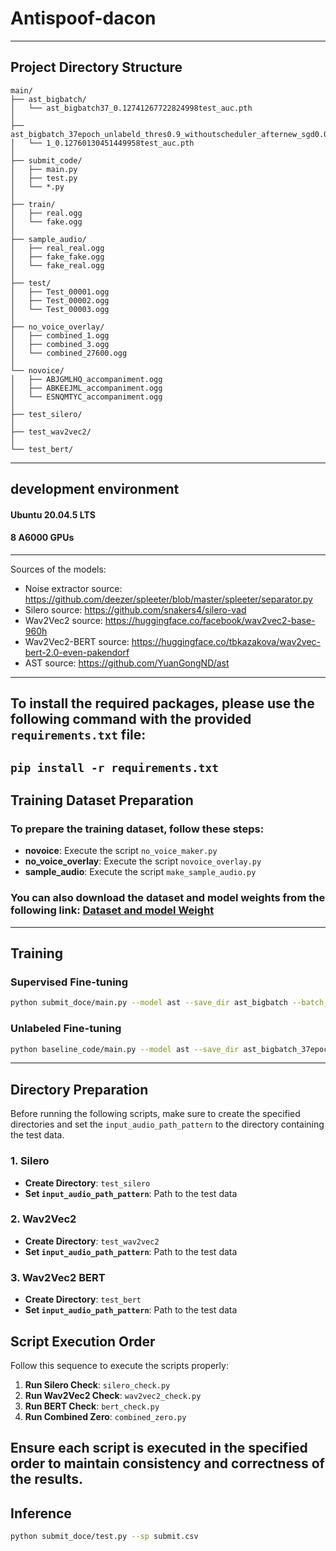 # Antispoof-dacon

---
## Project Directory Structure
```plaintext
main/
├── ast_bigbatch/
│   └── ast_bigbatch37_0.12741267722824998test_auc.pth
│
├── ast_bigbatch_37epoch_unlabeld_thres0.9_withoutscheduler_afternew_sgd0.00001/
│   └── 1_0.12760130451449958test_auc.pth
│
├── submit_code/
│   ├── main.py
│   ├── test.py
│   └── *.py
│
├── train/
│   ├── real.ogg
│   └── fake.ogg
│
├── sample_audio/
│   ├── real_real.ogg
│   ├── fake_fake.ogg
│   └── fake_real.ogg
│
├── test/
│   ├── Test_00001.ogg
│   ├── Test_00002.ogg
│   └── Test_00003.ogg
│
├── no_voice_overlay/
│   ├── combined_1.ogg
│   ├── combined_3.ogg
│   └── combined_27600.ogg
│
└── novoice/
│   ├── ABJGMLHQ_accompaniment.ogg
│   ├── ABKEEJML_accompaniment.ogg
│   └── ESNQMTYC_accompaniment.ogg
│
├── test_silero/
│
├── test_wav2vec2/
│
└── test_bert/
```
---
## development environment
#### Ubuntu 20.04.5 LTS
#### 8 A6000 GPUs
---
Sources of the models:

- Noise extractor source: https://github.com/deezer/spleeter/blob/master/spleeter/separator.py
- Silero source: https://github.com/snakers4/silero-vad
- Wav2Vec2 source: https://huggingface.co/facebook/wav2vec2-base-960h
- Wav2Vec2-BERT source: https://huggingface.co/tbkazakova/wav2vec-bert-2.0-even-pakendorf
- AST source: https://github.com/YuanGongND/ast

---
## To install the required packages, please use the following command with the provided `requirements.txt` file:
`pip install -r requirements.txt`
---

## Training Dataset Preparation

### To prepare the training dataset, follow these steps:

- **novoice**: Execute the script `no_voice_maker.py`
- **no_voice_overlay**: Execute the script `novoice_overlay.py`
-  **sample_audio**: Execute the script `make_sample_audio.py`

### You can also download the dataset and model weights from the following link: [Dataset and model Weight](https://drive.google.com/drive/folders/12Cmq278Q6p9a35BQ_TKXhV0cHouJCpF7?usp=drive_link)
---
## Training

### Supervised Fine-tuning

```bash
python submit_doce/main.py --model ast --save_dir ast_bigbatch --batch_size 2048 --lr 0.001
```
### Unlabeled Fine-tuning
```bash
python baseline_code/main.py --model ast --save_dir ast_bigbatch_37epoch_unlabeld_thres0.9_withoutscheduler_afternew_sgd0.00001 --lr 0.00001 --weight_decay 0.001 --unlabel_ft --epochs 10 --batch_size 64
```
---
## Directory Preparation

Before running the following scripts, make sure to create the specified directories and set the `input_audio_path_pattern` to the directory containing the test data.

### 1. Silero

- **Create Directory**: `test_silero`
- **Set `input_audio_path_pattern`**: Path to the test data

### 2. Wav2Vec2

- **Create Directory**: `test_wav2vec2`
- **Set `input_audio_path_pattern`**: Path to the test data

### 3. Wav2Vec2 BERT

- **Create Directory**: `test_bert`
- **Set `input_audio_path_pattern`**: Path to the test data

## Script Execution Order

Follow this sequence to execute the scripts properly:

1. **Run Silero Check**: `silero_check.py`
2. **Run Wav2Vec2 Check**: `wav2vec2_check.py`
3. **Run BERT Check**: `bert_check.py`
4. **Run Combined Zero**: `combined_zero.py`

Ensure each script is executed in the specified order to maintain consistency and correctness of the results.
---
## Inference
```bash
python submit_doce/test.py --sp submit.csv
```
